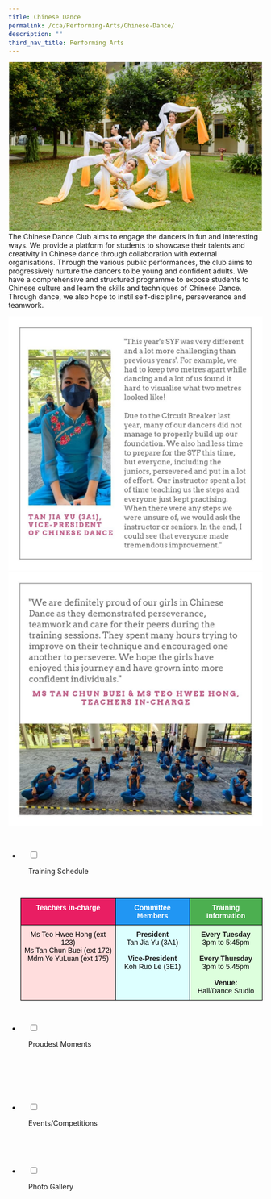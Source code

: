 ```yaml
---
title: Chinese Dance
permalink: /cca/Performing-Arts/Chinese-Dance/
description: ""
third_nav_title: Performing Arts
---
```

![](/images/Our%20Curriculum/Non%20Academic%20Programmes/CoCurricular%20Activities/Performing%20Arts/Chinese%20Dance/C1.jpg)
The Chinese Dance Club aims to engage the dancers in fun and interesting ways. We provide a platform for students to showcase their talents and creativity in Chinese dance through collaboration with external organisations. Through the various public performances, the club aims to progressively nurture the dancers to be young and confident adults. We have a comprehensive and structured programme to expose students to Chinese culture and learn the skills and techniques of Chinese Dance. Through dance, we also hope to instil self-discipline, perseverance and teamwork.

![](/images/Our%20Curriculum/Non%20Academic%20Programmes/CoCurricular%20Activities/Performing%20Arts/Chinese%20Dance/C2.jpg)
![](/images/Our%20Curriculum/Non%20Academic%20Programmes/CoCurricular%20Activities/Performing%20Arts/Chinese%20Dance/C3.jpg)


<ul class="jekyllcodex_accordion">

  <li>

    <input type="checkbox" id="accordion1">

    <label for="accordion1">Training Schedule</label>

    <div>

<p> <style type="text/css">
.tg  {border-collapse:collapse;border-spacing:0;}
.tg td{border-color:black;border-style:solid;border-width:1px;font-family:Arial, sans-serif;font-size:14px;
  overflow:hidden;padding:10px 5px;word-break:normal;}
.tg th{border-color:black;border-style:solid;border-width:1px;font-family:Arial, sans-serif;font-size:14px;
  font-weight:normal;overflow:hidden;padding:10px 5px;word-break:normal;}
.tg .tg-lqrs{background-color:#FDD;text-align:center;vertical-align:top}
.tg .tg-457i{background-color:#E91E63;color:#FFF;font-weight:bold;text-align:center;vertical-align:top}
.tg .tg-fvdm{background-color:#2196F3;color:#FFF;font-weight:bold;text-align:center;vertical-align:top}
.tg .tg-duc4{background-color:#4CAF50;color:#FFF;font-weight:bold;text-align:center;vertical-align:top}
.tg .tg-sqly{background-color:#DFF;text-align:center;vertical-align:top}
.tg .tg-bpmc{background-color:#DFD;text-align:center;vertical-align:top}
</style>
<table class="tg">
<thead>
  <tr>
    <th class="tg-457i"><span style="color:#FFF;background-color:#E91E63">Teachers in-charge</span></th>
    <th class="tg-fvdm"><span style="color:#FFF;background-color:#2196F3">Committee Members</span></th>
    <th class="tg-duc4"><span style="color:#FFF;background-color:#4CAF50">Training Information</span></th>
  </tr>
</thead>
<tbody>
  <tr>
    <td class="tg-lqrs"><span style="color:#000;background-color:#FDD">Ms Teo Hwee Hong (ext 123)</span><br><span style="color:#000;background-color:#FDD">Ms Tan Chun Buei (ext 172)</span><br><span style="color:#000;background-color:#FDD">Mdm Ye YuLuan (ext 175)</span><br><br></td>
    <td class="tg-sqly"><span style="font-weight:bolder">President</span><br><span style="color:#000;background-color:#DFF">Tan Jia Yu (3A1)</span><br><br><span style="font-weight:bolder">Vice-President</span><br><span style="color:#000;background-color:#DFF">Koh Ruo Le (3E1)</span><br><br></td>
    <td class="tg-bpmc"><span style="font-weight:bolder">Every Tuesday</span><br><span style="color:#000;background-color:#DFD">3pm to 5:45pm</span><br><br><span style="font-weight:bolder">Every Thursday</span><br><span style="color:#000;background-color:#DFD">3pm to 5.45pm</span><br><br><span style="font-weight:bolder">Venue:</span><br><span style="color:#000;background-color:#DFD">Hall/Dance Studio</span><br></td>
  </tr>
</tbody>
</table> </p>

    </div>

</li>
	<li>

    <input type="checkbox" id="accordion2">

    <label for="accordion2">Proudest Moments</label>

    <div>

      <p> </p>

    </div>

</li>
	
<li>

    <input type="checkbox" id="accordion3">

    <label for="accordion3">Events/Competitions</label>

    <div>

<p> </p>

    </div>

</li>
	
<li>

    <input type="checkbox" id="accordion4">

    <label for="accordion4">Photo Gallery</label>

    <div>

<p> </p>

  </div>

</li>
	
	

	
</ul>